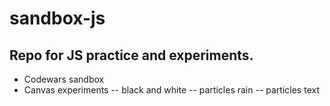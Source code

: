 # sandbox-js

## Repo for JS practice and experiments.

- Codewars sandbox
- Canvas experiments
-- black and white
-- particles rain
-- particles text
